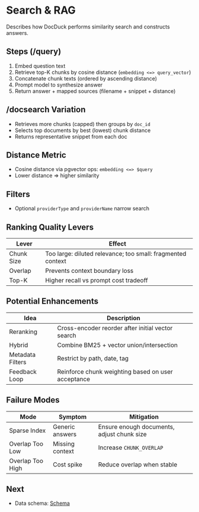# Search & RAG

Describes how DocDuck performs similarity search and constructs answers.

## Steps (/query)
1. Embed question text
2. Retrieve top-K chunks by cosine distance (`embedding <=> query_vector`)
3. Concatenate chunk texts (ordered by ascending distance)
4. Prompt model to synthesize answer
5. Return answer + mapped sources (filename + snippet + distance)

## /docsearch Variation
- Retrieves more chunks (capped) then groups by `doc_id`
- Selects top documents by best (lowest) chunk distance
- Returns representative snippet from each doc

## Distance Metric
- Cosine distance via pgvector ops: `embedding <=> $query`
- Lower distance ⇒ higher similarity

## Filters
- Optional `providerType` and `providerName` narrow search

## Ranking Quality Levers
| Lever | Effect |
|-------|-------|
| Chunk Size | Too large: diluted relevance; too small: fragmented context |
| Overlap | Prevents context boundary loss |
| Top-K | Higher recall vs prompt cost tradeoff |

## Potential Enhancements
| Idea | Description |
|------|-------------|
| Reranking | Cross-encoder reorder after initial vector search |
| Hybrid | Combine BM25 + vector union/intersection |
| Metadata Filters | Restrict by path, date, tag |
| Feedback Loop | Reinforce chunk weighting based on user acceptance |

## Failure Modes
| Mode | Symptom | Mitigation |
|------|---------|------------|
| Sparse Index | Generic answers | Ensure enough documents, adjust chunk size |
| Overlap Too Low | Missing context | Increase `CHUNK_OVERLAP` |
| Overlap Too High | Cost spike | Reduce overlap when stable |

## Next
- Data schema: [Schema](../database/schema.md)
